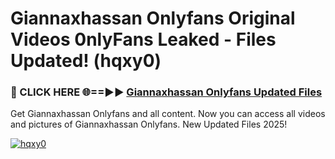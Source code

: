 # Giannaxhassan Onlyfans Original Videos 0nlyFans Leaked - Files Updated! (hqxy0)

<h3>🔴 CLICK HERE 🌐==►► <a href="https://tinyurl.com/2m67pmp6" rel="nofollow">Giannaxhassan Onlyfans Updated Files</a></h3>

Get Giannaxhassan Onlyfans and all content. Now you can access all videos and pictures of Giannaxhassan Onlyfans. New Updated Files 2025!

[![hqxy0](https://i.imgur.com/H4QAA4z.gif)](https://tinyurl.com/2m67pmp6)